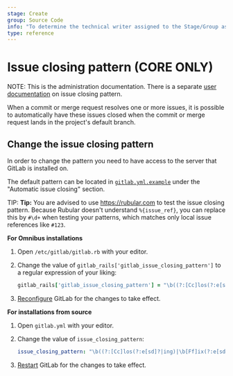 ```yaml
---
stage: Create
group: Source Code
info: "To determine the technical writer assigned to the Stage/Group associated with this page, see https://about.gitlab.com/handbook/engineering/ux/technical-writing/#designated-technical-writers"
type: reference
---
```


# Issue closing pattern **(CORE ONLY)**

NOTE:
This is the administration documentation. There is a separate [user documentation](../user/project/issues/managing_issues.md#closing-issues-automatically)
on issue closing pattern.

When a commit or merge request resolves one or more issues, it is possible to
automatically have these issues closed when the commit or merge request lands
in the project's default branch.

## Change the issue closing pattern

In order to change the pattern you need to have access to the server that GitLab
is installed on.

The default pattern can be located in [`gitlab.yml.example`](https://gitlab.com/gitlab-org/gitlab/blob/master/config/gitlab.yml.example)
under the "Automatic issue closing" section.

TIP: **Tip:**
You are advised to use <https://rubular.com> to test the issue closing pattern.
Because Rubular doesn't understand `%{issue_ref}`, you can replace this by
`#\d+` when testing your patterns, which matches only local issue references like `#123`.

**For Omnibus installations**

1. Open `/etc/gitlab/gitlab.rb` with your editor.
1. Change the value of `gitlab_rails['gitlab_issue_closing_pattern']` to a regular
   expression of your liking:

   ```ruby
   gitlab_rails['gitlab_issue_closing_pattern'] = "\b((?:[Cc]los(?:e[sd]?|ing)|\b[Ff]ix(?:e[sd]|ing)?|\b[Rr]esolv(?:e[sd]?|ing)|\b[Ii]mplement(?:s|ed|ing)?)(:?) +(?:(?:issues? +)?%{issue_ref}(?:(?: *,? +and +| *,? *)?)|([A-Z][A-Z0-9_]+-\d+))+)"
   ```

1. [Reconfigure](restart_gitlab.md#omnibus-gitlab-reconfigure) GitLab for the changes to take effect.

**For installations from source**

1. Open `gitlab.yml` with your editor.
1. Change the value of `issue_closing_pattern`:

   ```yaml
   issue_closing_pattern: "\b((?:[Cc]los(?:e[sd]?|ing)|\b[Ff]ix(?:e[sd]|ing)?|\b[Rr]esolv(?:e[sd]?|ing)|\b[Ii]mplement(?:s|ed|ing)?)(:?) +(?:(?:issues? +)?%{issue_ref}(?:(?: *,? +and +| *,? *)?)|([A-Z][A-Z0-9_]+-\d+))+)"
   ```

1. [Restart](restart_gitlab.md#installations-from-source) GitLab for the changes to take effect.
